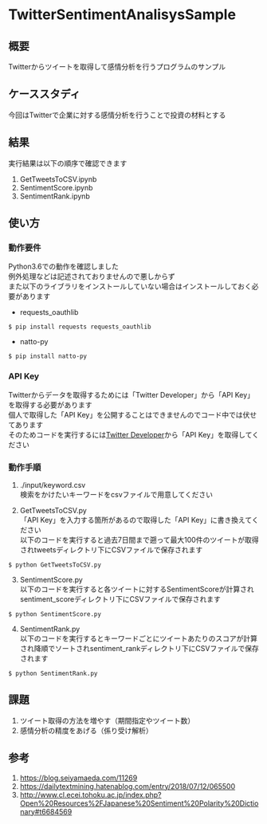# TwitterSentimentAnalisysSample
## 概要  
Twitterからツイートを取得して感情分析を行うプログラムのサンプル 
## ケーススタディ  
今回はTwitterで企業に対する感情分析を行うことで投資の材料とする  
## 結果
実行結果は以下の順序で確認できます
1. GetTweetsToCSV.ipynb
2. SentimentScore.ipynb
3. SentimentRank.ipynb
## 使い方
### 動作要件
Python3.6での動作を確認しました  
例外処理などは記述されておりませんので悪しからず  
また以下のライブラリをインストールしていない場合はインストールしておく必要があります  
- requests_oauthlib
~~~
$ pip install requests requests_oauthlib
~~~
- natto-py
~~~
$ pip install natto-py
~~~
### API Key
Twitterからデータを取得するためには「Twitter Developer」から「API Key」を取得する必要があります  
個人で取得した「API Key」を公開することはできませんのでコード中では伏せてあります  
そのためコードを実行するには[Twitter Developer](https://developer.twitter.com/)から「API Key」を取得してください  
### 動作手順
1. ./input/keyword.csv  
検索をかけたいキーワードをcsvファイルで用意してください 

2. GetTweetsToCSV.py  
「API Key」を入力する箇所があるので取得した「API Key」に書き換えてください  
以下のコードを実行すると過去7日間まで遡って最大100件のツイートが取得されtweetsディレクトリ下にCSVファイルで保存されます  
~~~
$ python GetTweetsToCSV.py
~~~
3. SentimentScore.py  
以下のコードを実行すると各ツイートに対するSentimentScoreが計算されsentiment_scoreディレクトリ下にCSVファイルで保存されます 
~~~
$ python SentimentScore.py
~~~
4. SentimentRank.py  
以下のコードを実行するとキーワードごとにツイートあたりのスコアが計算され降順でソートされsentiment_rankディレクトリ下にCSVファイルで保存されます 
~~~
$ python SentimentRank.py
~~~
## 課題
1. ツイート取得の方法を増やす（期間指定やツイート数）  
2. 感情分析の精度をあげる（係り受け解析）  
## 参考
1. https://blog.seiyamaeda.com/11269
2. https://dailytextmining.hatenablog.com/entry/2018/07/12/065500
3. http://www.cl.ecei.tohoku.ac.jp/index.php?Open%20Resources%2FJapanese%20Sentiment%20Polarity%20Dictionary#t6684569
